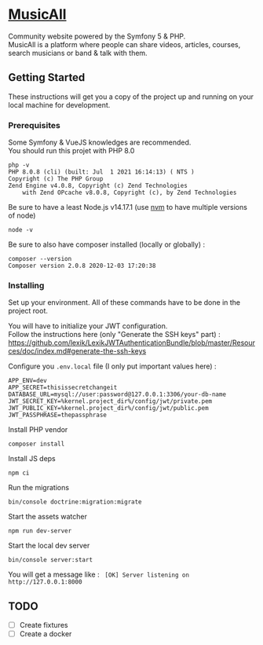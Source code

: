 # [MusicAll](https://www.musicall.com)

Community website powered by the Symfony 5 & PHP.  
MusicAll is a platform where people can share videos, articles, courses, search musicians or band & talk with them.

## Getting Started

These instructions will get you a copy of the project up and running on your local machine for development.

### Prerequisites

Some Symfony & VueJS knowledges are recommended.  
You should run this projet with PHP 8.0
```
php -v
PHP 8.0.8 (cli) (built: Jul  1 2021 16:14:13) ( NTS )
Copyright (c) The PHP Group
Zend Engine v4.0.8, Copyright (c) Zend Technologies
    with Zend OPcache v8.0.8, Copyright (c), by Zend Technologies
```

Be sure to have a least Node.js v14.17.1 (use [nvm](https://github.com/creationix/nvm) to have multiple versions of node)
```
node -v
```
Be sure to also have composer installed (locally or globally) :
```
composer --version
Composer version 2.0.8 2020-12-03 17:20:38
```

### Installing
 
Set up your environment. All of these commands have to be done in the project root.

You will have to initialize your JWT configuration.   
Follow the instructions here (only "Generate the SSH keys" part) : https://github.com/lexik/LexikJWTAuthenticationBundle/blob/master/Resources/doc/index.md#generate-the-ssh-keys


Configure you ```.env.local``` file (I only put important values here) :
```
APP_ENV=dev
APP_SECRET=thisissecretchangeit
DATABASE_URL=mysql://user:password@127.0.0.1:3306/your-db-name
JWT_SECRET_KEY=%kernel.project_dir%/config/jwt/private.pem
JWT_PUBLIC_KEY=%kernel.project_dir%/config/jwt/public.pem
JWT_PASSPHRASE=thepassphrase
```

Install PHP vendor
```
composer install
```

Install JS deps
```
npm ci
```

Run the migrations
```
bin/console doctrine:migration:migrate
```

Start the assets watcher
```
npm run dev-server
```

Start the local dev server
```
bin/console server:start
```
You will get a message like : ``` [OK] Server listening on http://127.0.0.1:8000```

## TODO

- [ ] Create fixtures
- [ ] Create a docker 
